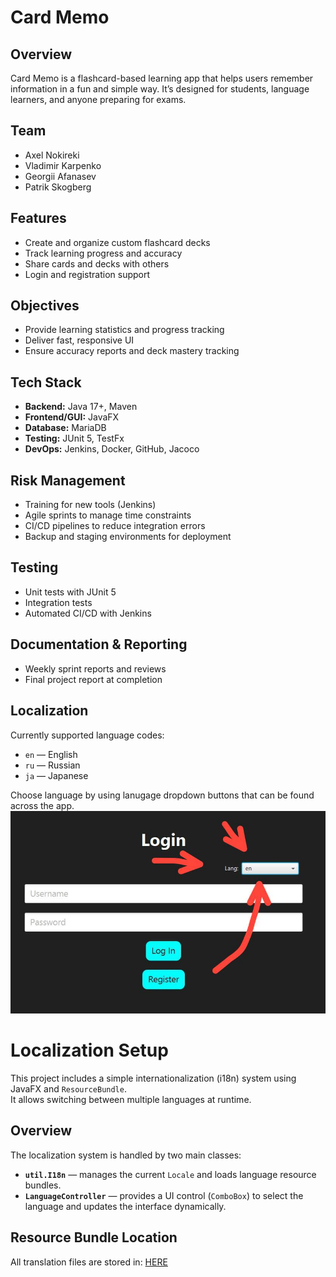 # Card Memo

## Overview

Card Memo is a flashcard-based learning app that helps users remember information in a fun and simple way. It’s designed for students, language learners, and anyone preparing for exams.

## Team

- Axel Nokireki
- Vladimir Karpenko
- Georgii Afanasev
- Patrik Skogberg

## Features

- Create and organize custom flashcard decks
- Track learning progress and accuracy
- Share cards and decks with others
- Login and registration support

## Objectives

- Provide learning statistics and progress tracking
- Deliver fast, responsive UI
- Ensure accuracy reports and deck mastery tracking

## Tech Stack

- **Backend:** Java 17+, Maven
- **Frontend/GUI:** JavaFX
- **Database:** MariaDB
- **Testing:** JUnit 5, TestFx
- **DevOps:** Jenkins, Docker, GitHub, Jacoco

## Risk Management

- Training for new tools (Jenkins)
- Agile sprints to manage time constraints
- CI/CD pipelines to reduce integration errors
- Backup and staging environments for deployment

## Testing

- Unit tests with JUnit 5
- Integration tests
- Automated CI/CD with Jenkins

## Documentation & Reporting

- Weekly sprint reports and reviews
- Final project report at completion

## Localization

Currently supported language codes:

- `en` — English  
- `ru` — Russian  
- `ja` — Japanese

Choose language by using lanugage dropdown buttons that can be found across the app.
![Image of language switch button](/public/languageSwitch.png)

# Localization Setup

This project includes a simple internationalization (i18n) system using JavaFX and `ResourceBundle`.  
It allows switching between multiple languages at runtime.

## Overview

The localization system is handled by two main classes:

- **`util.I18n`** — manages the current `Locale` and loads language resource bundles.
- **`LanguageController`** — provides a UI control (`ComboBox`) to select the language and updates the interface dynamically.

## Resource Bundle Location

All translation files are stored in: 
[HERE](src/main/resources/Languages/)


